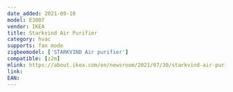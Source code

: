 ```yaml
---
date_added: 2021-09-10
model: E3007
vendor: IKEA
title: Starkvind Air Purifier
category: hvac
supports: fan mode
zigbeemodel: ['STARKVIND Air purifier']
compatible: [z2m]
mlink: https://about.ikea.com/en/newsroom/2021/07/30/starkvind-air-purifier-launch
link: 
EAN: 
---
```

